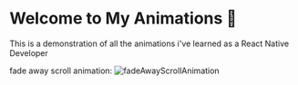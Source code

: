 # Welcome to My Animations 👋

This is a demonstration of all the animations i've learned as a React Native Developer

fade away scroll animation:
![fadeAwayScrollAnimation](https://github.com/user-attachments/assets/2c244d47-444b-4ee6-8ba5-764f5b8b901b)
